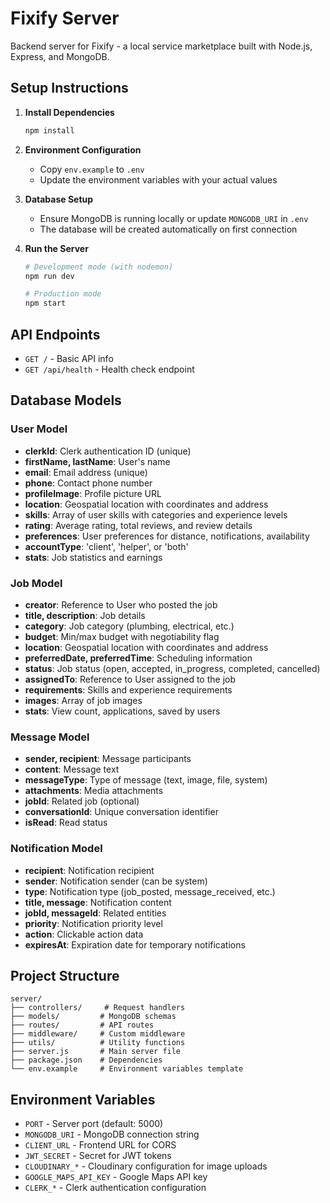 # Fixify Server

Backend server for Fixify - a local service marketplace built with Node.js, Express, and MongoDB.

## Setup Instructions

1. **Install Dependencies**
   ```bash
   npm install
   ```

2. **Environment Configuration**
   - Copy `env.example` to `.env`
   - Update the environment variables with your actual values

3. **Database Setup**
   - Ensure MongoDB is running locally or update `MONGODB_URI` in `.env`
   - The database will be created automatically on first connection

4. **Run the Server**
   ```bash
   # Development mode (with nodemon)
   npm run dev
   
   # Production mode
   npm start
   ```

## API Endpoints

- `GET /` - Basic API info
- `GET /api/health` - Health check endpoint

## Database Models

### User Model
- **clerkId**: Clerk authentication ID (unique)
- **firstName, lastName**: User's name
- **email**: Email address (unique)
- **phone**: Contact phone number
- **profileImage**: Profile picture URL
- **location**: Geospatial location with coordinates and address
- **skills**: Array of user skills with categories and experience levels
- **rating**: Average rating, total reviews, and review details
- **preferences**: User preferences for distance, notifications, availability
- **accountType**: 'client', 'helper', or 'both'
- **stats**: Job statistics and earnings

### Job Model
- **creator**: Reference to User who posted the job
- **title, description**: Job details
- **category**: Job category (plumbing, electrical, etc.)
- **budget**: Min/max budget with negotiability flag
- **location**: Geospatial location with coordinates and address
- **preferredDate, preferredTime**: Scheduling information
- **status**: Job status (open, accepted, in_progress, completed, cancelled)
- **assignedTo**: Reference to User assigned to the job
- **requirements**: Skills and experience requirements
- **images**: Array of job images
- **stats**: View count, applications, saved by users

### Message Model
- **sender, recipient**: Message participants
- **content**: Message text
- **messageType**: Type of message (text, image, file, system)
- **attachments**: Media attachments
- **jobId**: Related job (optional)
- **conversationId**: Unique conversation identifier
- **isRead**: Read status

### Notification Model
- **recipient**: Notification recipient
- **sender**: Notification sender (can be system)
- **type**: Notification type (job_posted, message_received, etc.)
- **title, message**: Notification content
- **jobId, messageId**: Related entities
- **priority**: Notification priority level
- **action**: Clickable action data
- **expiresAt**: Expiration date for temporary notifications

## Project Structure

```
server/
├── controllers/     # Request handlers
├── models/         # MongoDB schemas
├── routes/         # API routes
├── middleware/     # Custom middleware
├── utils/          # Utility functions
├── server.js       # Main server file
├── package.json    # Dependencies
└── env.example     # Environment variables template
```

## Environment Variables

- `PORT` - Server port (default: 5000)
- `MONGODB_URI` - MongoDB connection string
- `CLIENT_URL` - Frontend URL for CORS
- `JWT_SECRET` - Secret for JWT tokens
- `CLOUDINARY_*` - Cloudinary configuration for image uploads
- `GOOGLE_MAPS_API_KEY` - Google Maps API key
- `CLERK_*` - Clerk authentication configuration 